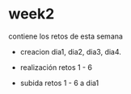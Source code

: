 # week2

contiene los retos de esta semana

- creacion dia1, dia2, dia3, dia4.

- realización retos 1 - 6

- subida retos 1 - 6 a dia1
